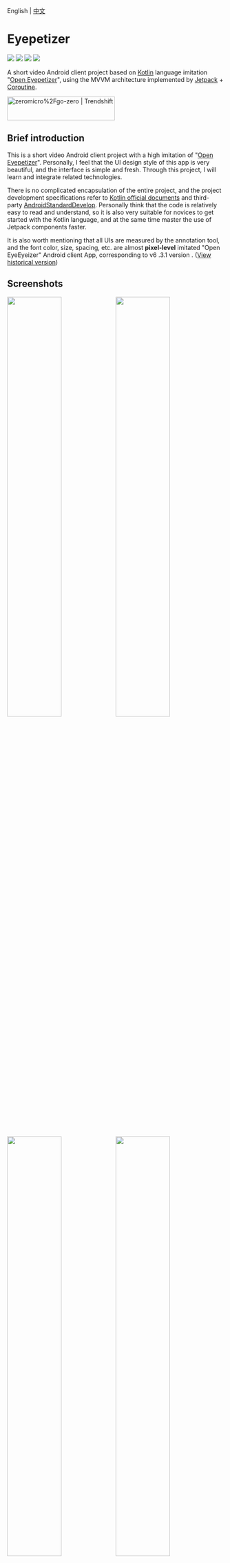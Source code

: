 English | [中文](README.md)

# Eyepetizer
[![](https://img.shields.io/badge/Google-Developer%20Library-4c86ea.svg?style=flat?style=flat-square&logo=Android)][33]
[![](https://img.shields.io/badge/License-Apache%202.0-1d7fbf.svg?style=flat)][34]
[![](https://img.shields.io/badge/API-21%2B-52c82d.svg?style=flat)][35]
[![](https://img.shields.io/badge/GitHub-vipyinzhiwei-5674dd.svg?style=flat?style=flat-square&logo=GitHub)][36]

A short video Android client project based on [Kotlin][1] language imitation "[Open Eyepetizer][2]", using the MVVM architecture implemented by [Jetpack][3] + [Coroutine][30].

<a href="https://trendshift.io/repositories/3263" target="_blank"><img src="https://trendshift.io/api/badge/repositories/3263" alt="zeromicro%2Fgo-zero | Trendshift" style="width: 250px; height: 55px;" width="250" height="55"/></a>

## Brief introduction
This is a short video Android client project with a high imitation of "[Open Eyepetizer][2]". Personally, I feel that the UI design style of this app is very beautiful, and the interface is simple and fresh. Through this project, I will learn and integrate related technologies.

There is no complicated encapsulation of the entire project, and the project development specifications refer to [Kotlin official documents][4] and third-party [AndroidStandardDevelop][5]. Personally think that the code is relatively easy to read and understand, so it is also very suitable for novices to get started with the Kotlin language, and at the same time master the use of Jetpack components faster.

It is also worth mentioning that all UIs are measured by the annotation tool, and the font color, size, spacing, etc. are almost **pixel-level** imitated "Open EyeEyeizer" Android client App, corresponding to v6 .3.1 version . ([View historical version][31])

## Screenshots
<img src="screenshots/snapshot1.png" width="50%"/><img src="screenshots/snapshot2.png" width="50%"/>
<img src="screenshots/snapshot3.png" width="50%"/><img src="screenshots/snapshot4.png" width="50%"/>
<img src="screenshots/snapshot5.png" width="50%"/><img src="screenshots/snapshot6.png" width="50%"/>
<img src="screenshots/snapshot7.png" width="50%"/><img src="screenshots/snapshot8.png" width="50%"/>
<img src="screenshots/snapshot10.png" width="50%"/><img src="screenshots/snapshot11.png" width="50%"/>
<br></br>
<img src="screenshots/snapshot12.png"/>
<br></br>
<img src="screenshots/snapshot9.png" width="50%"/><img src="screenshots/snapshot13.png" width="50%"/>
<br></br>

Can't load images? Attach [blog address][6]
<br></br>

## Download experience
- Scan the QR code to install:<br></br>
   <a href="https://www.pgyer.com/eyepetizer"><img src="eyepetizer.png"/></a>

- [Click to download eyepetizer.apk][7]

## The main function
- Watch high-quality HD short videos and comments.
- Browse community graphics and video creation.
- Check daily fresh news and hot search keywords.
- Share exciting short videos and fresh information.

## Use tools
- [Vector Asset Studio][8] Icon making
- [iconfont][9] Icon/Design
- [Postman][10] API Debugger
- [Charles][11] API Packet capture
- [PxCook][12] Annotation tool
- [Development assistant][13] Decompile application, extract application Apk, etc.

## Change Log
[View Release History Update Log][32]

## About me
- RealName : YinZhiWei
- NickName : vipyinzhiwei
- WeChat : vipyinzhiwei
- Email : <vipyinzhiwei@gmail.com>
- Blog : <https://www.vipyinzhiwei.com>

## Encourage
Through this project, I hope to help you better learn Jetpack and MVVM architecture. If you like the design of Eyepetizer, and feel that the source code of this project is helpful for your study, you can click **"Star"** in the upper right corner to support it, thank you! ^_^

## Express one's thanks
- [Retrofit][14] Network request framework encapsulation
- [Glide][15] Image loading
- [OkHttp][16] Network request
- [Gson][17] Gson analysis
- [Glide Transformations][18] Image conversion
- [Eventbus][19] Event bus
- [Permissionx][20] Dynamic request permission encapsulation
- [FlycoTabLayout][21] TabLayout encapsulation
- [SmartRefreshLayout][22] Pull down refresh frame
- [BannerViewPager][23] Banner carousel
- [Immersionbar][24] Status bar management
- [PhotoView][25] Support gesture zoom picture
- [Circleimageview][26] Round image
- [GSYVideoPlayer][27] Video player
- [VasSonic][28] Improve H5 first screen loading speed
- [Leakcanary][29] Memory leak detection
- [Kotlinx Coroutines][30] Simplify code management background threads and callbacks


## License

**All data comes from open eyes, only for learning and communication use, strictly prohibited for any commercial use, the original company has all rights.**

```
Copyright (c) 2020. vipyinzhiwei <vipyinzhiwei@gmail.com>

Licensed under the Apache License, Version 2.0 (the "License");
you may not use this file except in compliance with the License.
You may obtain a copy of the License at

    http://www.apache.org/licenses/LICENSE-2.0

Unless required by applicable law or agreed to in writing, software
distributed under the License is distributed on an "AS IS" BASIS,
WITHOUT WARRANTIES OR CONDITIONS OF ANY KIND, either express or implied.
See the License for the specific language governing permissions and
limitations under the License.
```

[1]:https://kotlinlang.org
[2]:https://www.kaiyanapp.com
[3]:https://developer.android.com/jetpack
[4]:https://www.kotlincn.net/docs/reference/coding-conventions.html
[5]:https://github.com/Blankj/AndroidStandardDevelop
[6]:https://www.vipyinzhiwei.com/2020/06/19/pager05/#more
[7]:https://github.com/VIPyinzhiwei/Eyepetizer/raw/master/eyepetizer.apk
[8]:https://developer.android.com/studio/write/vector-asset-studio?hl=zh-cn
[9]:https://www.iconfont.cn
[10]:https://www.postman.com
[11]:https://www.charlesproxy.com
[12]:https://www.fancynode.com.cn/pxcook
[13]:https://github.com/Trinea/android-open-project/issues/314
[14]:https://github.com/square/retrofit
[15]:https://github.com/bumptech/glide
[16]:https://github.com/square/okhttp
[17]:https://github.com/google/gson
[18]:https://github.com/wasabeef/glide-transformations
[19]:https://github.com/greenrobot/EventBus
[20]:https://github.com/guolindev/PermissionX
[21]:https://github.com/H07000223/FlycoTabLayout
[22]:https://github.com/scwang90/SmartRefreshLayout
[23]:https://github.com/zhpanvip/BannerViewPager
[24]:https://github.com/gyf-dev/ImmersionBar
[25]:https://github.com/chrisbanes/PhotoView
[26]:https://github.com/hdodenhof/CircleImageView
[27]:https://github.com/CarGuo/GSYVideoPlayer
[28]:https://github.com/Tencent/VasSonic
[29]:https://github.com/square/leakcanary
[30]:https://github.com/Kotlin/kotlinx.coroutines
[31]:https://m.apkpure.com/cn/%E5%BC%80%E7%9C%BC/com.wandoujia.eyepetizer/versions
[32]:https://github.com/VIPyinzhiwei/Eyepetizer/releases
[33]:https://devlibrary.withgoogle.com/products/android/repos/VIPyinzhiwei-Eyepetizer
[34]:https://opensource.org/licenses/Apache-2.0
[35]:https://android-arsenal.com/api?level=21
[36]:https://github.com/VIPyinzhiwei
